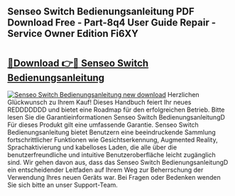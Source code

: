 ## Senseo Switch Bedienungsanleitung PDF Download Free - Part-8q4 User Guide Repair - Service Owner Edition Fi6XY

# <h2><a href="http://df4i6l.blite.top/?on=Senseo+Switch+Bedienungsanleitung">🔗Download 👉🔴 Senseo Switch Bedienungsanleitung</a></h2>

[![Senseo Switch Bedienungsanleitung new download](https://i.imgur.com/lujVjoI.png)](http://df4i6l.blite.top/?on=Senseo+Switch+Bedienungsanleitung)
Herzlichen Glückwunsch zu Ihrem Kauf! Dieses Handbuch feiert Ihr neues REDDDDDDD und bietet eine Roadmap für den erfolgreichen Betrieb. Bitte lesen Sie die Garantieinformationen Senseo Switch BedienungsanleitungD Für dieses Produkt gilt eine umfassende Garantie. Senseo Switch Bedienungsanleitung bietet Benutzern eine beeindruckende Sammlung fortschrittlicher Funktionen wie Gesichtserkennung, Augmented Reality, Sprachaktivierung und kabelloses Laden, die alle über die benutzerfreundliche und intuitive Benutzeroberfläche leicht zugänglich sind. Wir gehen davon aus, dass das Senseo Switch BedienungsanleitungD ein entscheidender Leitfaden auf Ihrem Weg zur Beherrschung der Verwendung Ihres neuen Geräts war. Bei Fragen oder Bedenken wenden Sie sich bitte an unser Support-Team.
